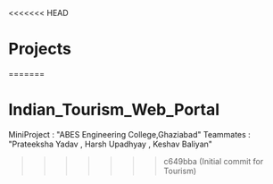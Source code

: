 <<<<<<< HEAD
# Projects
=======
# Indian_Tourism_Web_Portal
MiniProject : "ABES Engineering College,Ghaziabad"
Teammates : "Prateeksha Yadav , Harsh Upadhyay , Keshav Baliyan"
>>>>>>> c649bba (Initial commit for Tourism)
